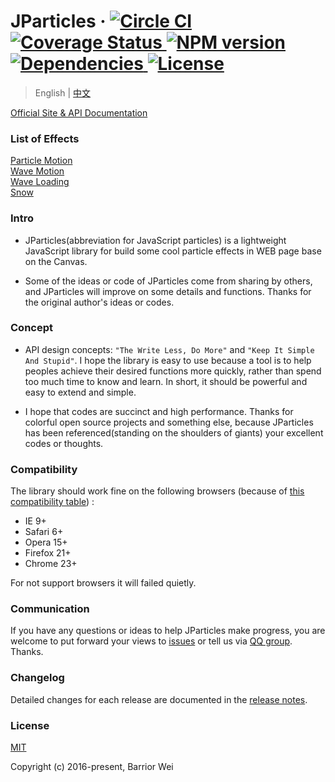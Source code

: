 <h1>
  JParticles ·
  <a href="https://circleci.com/gh/Barrior/JParticles">
    <img src="https://circleci.com/gh/Barrior/JParticles.svg?style=shield" alt="Circle CI">
  </a>
  <a href="https://coveralls.io/github/Barrior/JParticles?branch=master">
    <img src="https://coveralls.io/repos/github/Barrior/JParticles/badge.svg?branch=master" alt="Coverage Status">
  </a>
  <a href="https://badge.fury.io/js/jparticles">
    <img src="https://badge.fury.io/js/jparticles.svg" alt="NPM version">
  </a>
  <a href="https://www.npmjs.com/package/jparticles">
    <img src="https://img.shields.io/badge/dependencies-none-brightgreen.svg" alt="Dependencies">
  </a>
  <a href="https://github.com/Barrior/JParticles/blob/master/LICENSE">
    <img src="https://img.shields.io/badge/license-MIT-blue.svg" alt="License">
  </a>
</h1>

> English | [中文](./README.md)

[Official Site & API Documentation](https://jparticles.js.org/)

### List of Effects

[Particle Motion](https://jparticles.js.org/#/en/examples/particle)  
[Wave Motion](https://jparticles.js.org/#/en/examples/wave)  
[Wave Loading](https://jparticles.js.org/#/en/examples/wave_loading)  
[Snow](https://jparticles.js.org/#/en/examples/snow)  

### Intro

- JParticles(abbreviation for JavaScript particles) is a lightweight JavaScript library for build some cool particle effects in WEB page base on the Canvas.

- Some of the ideas or code of JParticles come from sharing by others, and JParticles will improve on some details and functions. Thanks for the original author's ideas or codes.


### Concept

- API design concepts: `"The Write Less, Do More"` and `"Keep It Simple And Stupid"`. I hope the library is easy to use because a tool is to help peoples achieve their desired functions more quickly, rather than spend too much time to know and learn. In short, it should be powerful and easy to extend and simple.

- I hope that codes are succinct and high performance. Thanks for colorful open source projects and something else, because JParticles has been referenced(standing on the shoulders of giants) your excellent codes or thoughts.


### Compatibility

The library should work fine on the following browsers (because of [this compatibility table](./docs/compatibility_table.md)) :

- IE 9+
- Safari 6+
- Opera 15+
- Firefox 21+
- Chrome 23+

For not support browsers it will failed quietly.


### Communication

If you have any questions or ideas to help JParticles make progress, you are welcome to put forward your views to [issues](https://github.com/Barrior/JParticles/issues) or tell us via [QQ group](http://shang.qq.com/wpa/qunwpa?idkey=f548e3f94e0040a2ac5adfe4fec6915ef67c8c1b6ba5784ff6d5049c6135a759). Thanks.


### Changelog

Detailed changes for each release are documented in the [release notes](https://github.com/Barrior/JParticles/releases).


### License

[MIT](./LICENSE)

Copyright (c) 2016-present, Barrior Wei
